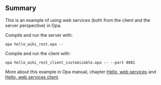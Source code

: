 Summary
-------

This is an example of using web services (both from the client and the server perspective) in Opa.

Compile and run the server with:

`opa hello_wiki_rest.opa --`

Compile and run the client with:

`opa hello_wiki_rest_client_customizable.opa -- --port 8081`

More about this example in Opa manual, chapter [Hello, web services](https://github.com/MLstate/opalang/wiki/Hello%2C-web-services)
and [Hello, web services client](https://github.com/MLstate/opalang/wiki/Hello%2C-web-services----client).
